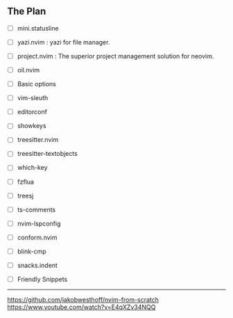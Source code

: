 ## The Plan

- [ ] mini.statusline

- [ ] yazi.nvim : yazi for file manager.
- [ ] project.nvim : The superior project management solution for neovim.

- [ ] oil.nvim
- [ ] Basic options
- [ ] vim-sleuth
- [ ] editorconf
- [ ] showkeys
- [ ] treesitter.nvim
- [ ] treesitter-textobjects
- [ ] which-key
- [ ] fzflua
- [ ] treesj
- [ ] ts-comments
- [ ] nvim-lspconfig
- [ ] conform.nvim
- [ ] blink-cmp
- [ ] snacks.indent
- [ ] Friendly Snippets

---

<https://github.com/jakobwesthoff/nvim-from-scratch>
<https://www.youtube.com/watch?v=E4qXZv34NQQ>
